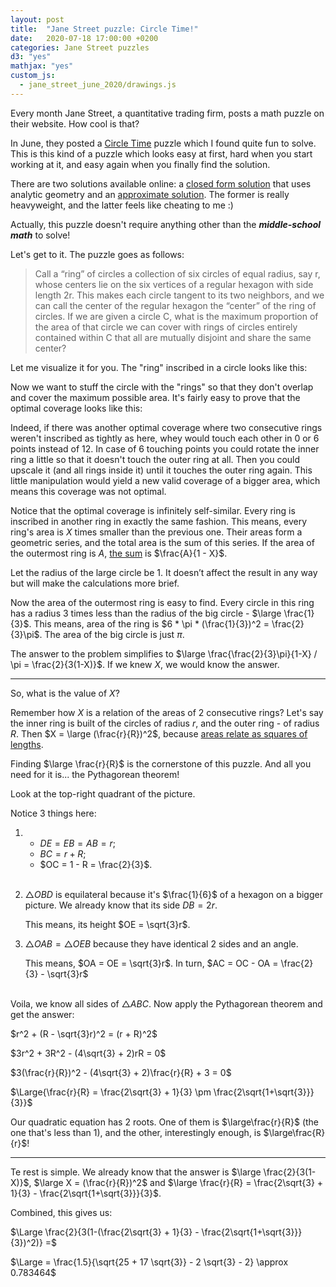 ```yaml
---
layout: post
title:  "Jane Street puzzle: Circle Time!"
date:   2020-07-18 17:00:00 +0200
categories: Jane Street puzzles
d3: "yes"
mathjax: "yes"
custom_js:
  - jane_street_june_2020/drawings.js
---
```


Every month Jane Street, a quantitative trading firm, posts a math puzzle on their website. 
How cool is that?

In June, they posted a 
[Circle Time](https://www.janestreet.com/puzzles/circle-time/) 
puzzle which I found quite fun to solve. This is this kind of a puzzle which looks easy at first, 
hard when you start working at it, and easy again when you finally find the solution.

There are two solutions available online: a
[closed form solution](https://medium.com/@dhrumilp15/jane-street-june-20-circle-time-107876577b09)
that uses analytic geometry and an 
[approximate solution](https://willemhoek.com/b/Solving-Jane-Street-Puzzle-June-2020). 
The former is really heavyweight, and the latter feels like cheating to me :)

Actually, this puzzle doesn't require anything other than the ___middle-school math___ to solve!

Let's get to it. The puzzle goes as follows:

> Call a “ring” of circles a collection of six circles of equal radius, say r, whose centers lie on 
> the six vertices of a regular hexagon with side length 2r. This makes each circle tangent to its 
> two neighbors, and we can call the center of the regular hexagon the “center” of the ring of 
> circles. If we are given a circle C, what is the maximum proportion of the area of that circle 
> we can cover with rings of circles entirely contained within C that all are mutually disjoint 
> and share the same center?

Let me visualize it for you. The "ring" inscribed in a circle looks like this:

<div id="drawing1"></div>

Now we want to stuff the circle with the "rings" so that they don't overlap and cover the
maximum possible area. It's fairly easy to prove that the optimal coverage looks like this:

<div id="drawing2"></div>

Indeed, if there was another optimal coverage where two consecutive rings weren't inscribed
as tightly as here, whey would touch each other in 0 or 6 points instead of 12. In case of
6 touching points you could rotate the inner ring a little so that it doesn't touch 
the outer ring at all. Then you could upscale it (and all rings inside it) until it touches the
outer ring again. This little manipulation would yield a new valid coverage of a bigger area,
which means this coverage was not optimal.

Notice that the optimal coverage is infinitely self-similar. Every ring is inscribed in another ring
in exactly the same fashion. This means, every ring's area is $X$ times smaller than the previous one.
Their areas form a geometric series, and the total area is the sum of this series. If the area of the
outermost ring is $A$, [the sum](https://en.wikipedia.org/wiki/Geometric_series#Formula) 
is $\frac{A}{1 - X}$.

Let the radius of the large circle be 1. 
It doesn’t affect the result in any way but will make the calculations more brief.

Now the area of the outermost ring is easy to find. Every circle in this ring has a radius 3 times
less than the radius of the big circle - $\large \frac{1}{3}$. This means, area of the ring is 
$6 * \pi * (\frac{1}{3})^2 = \frac{2}{3}\pi$. The area of the big circle is just $\pi$.

The answer to the problem simplifies to  $\large \frac{\frac{2}{3}\pi}{1-X} / \pi = \frac{2}{3(1-X)}$.
If we knew $X$, we would know the answer.

---

So, what is the value of $X$?

Remember how $X$ is a relation of the areas of 2 consecutive rings? Let's say the inner ring is 
built of the circles of radius $r$, and the outer ring - of radius $R$. Then $X = \large (\frac{r}{R})^2$, 
because [areas relate as squares of lengths](https://en.wikipedia.org/wiki/Square%E2%80%93cube_law).

Finding $\large \frac{r}{R}$ is the cornerstone of this puzzle. 
And all you need for it is... the Pythagorean theorem! 

Look at the top-right quadrant of the picture. 

<div id="drawing3"></div>

Notice 3 things here:

1. - $DE = EB = AB = r$;
   - $BC = r + R$;
   - $OC = 1 - R = \frac{2}{3}$.
   <br><br>

2. $\bigtriangleup OBD$ is equilateral because it's $\frac{1}{6}$ of a hexagon on a bigger picture.
   We already know that its side $DB = 2r$.
   
   This means, its height $OE = \sqrt{3}r$. 

3. $\bigtriangleup OAB = \bigtriangleup OEB$ because they have identical 2 sides and an angle. 

   This means, $OA = OE = \sqrt{3}r$. In turn, $AC = OC - OA = \frac{2}{3} - \sqrt{3}r$
   <br><br>

Voila, we know all sides of $\bigtriangleup ABC$. Now apply the Pythagorean theorem and get the answer:

$r^2 + (R - \sqrt{3}r)^2 = (r + R)^2$

$3r^2 + 3R^2 - (4\sqrt{3} + 2)rR = 0$

$3(\frac{r}{R})^2 - (4\sqrt{3} + 2)\frac{r}{R} + 3 = 0$

$\Large{\frac{r}{R} = \frac{2\sqrt{3} + 1}{3} \pm \frac{2\sqrt{1+\sqrt{3}}}{3}}$


Our quadratic equation has 2 roots. One of them is $\large\frac{r}{R}$ (the one that's less than $1$), and the other,
interestingly enough, is $\large\frac{R}{r}$!

---

Te rest is simple. We already know that the answer is $\large \frac{2}{3(1-X)}$, $\large X = (\frac{r}{R})^2$ and 
$\large \frac{r}{R} = \frac{2\sqrt{3} + 1}{3} - \frac{2\sqrt{1+\sqrt{3}}}{3}$. 

Combined, this gives us:


$\Large \frac{2}{3(1-(\frac{2\sqrt{3} + 1}{3} - \frac{2\sqrt{1+\sqrt{3}}}{3})^2)} =$

$\Large = \frac{1.5}{\sqrt{25 + 17 \sqrt{3}} - 2 \sqrt{3} - 2} \approx 0.783464$

